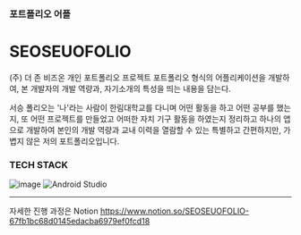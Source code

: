 
### 포트폴리오 어플
# SEOSEUOFOLIO

(주) 더 존 비즈온 개인 포트폴리오 프로젝트 
포트폴리오 형식의 어플리케이션을 개발하여, 본 개발자의 개발 역량과, 자기소개의 특성을 띄는 내용을 담는다.

서승 폴리오는 '나'라는 사람이 한림대학교를 다니며 어떤 활동을 하고 어떤 공부를 했는지, 또 어떤 프로젝트를 만들었고 어떠한 자치 기구 활동을 하였는지 정리하고 하나의 앱으로 개발하여 본인의 개발 역량과 교내 이력을 열람할 수 있는 특별하고 간편하지만, 가볍지 않은 저의 포트폴리오입니다.



### TECH STACK
![image](https://user-images.githubusercontent.com/90320005/209417237-e440b853-d046-4dfd-a57d-9d7efb30dae2.png)
![Android Studio](https://img.shields.io/badge/Android%20Studio-3DDC84.svg?&style=for-the-badge&logo=Android%20Studio&logoColor=white)

- - -

자세한 진행 과정은 Notion 
https://www.notion.so/SEOSEUOFOLIO-67fb1bc68d0145edacba6979ef0fcd18
